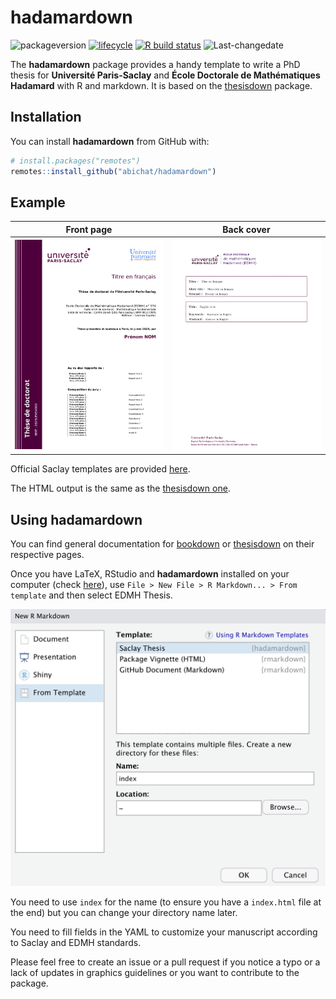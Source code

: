 
<!-- README.md is generated from README.Rmd. Please edit that file -->

# hadamardown

<!-- badges: start -->

![packageversion](https://img.shields.io/badge/package%20version-0.1.3-orange.svg)
[![lifecycle](https://img.shields.io/badge/lifecycle-stable-brightgreen.svg)](https://www.tidyverse.org/lifecycle/#stable)
[![R build
status](https://github.com/abichat/hadamardown/workflows/R-CMD-check/badge.svg)](https://github.com/abichat/hadamardown/actions)
![Last-changedate](https://img.shields.io/badge/last%20change-2020--11--06-yellowgreen.svg)
<!-- badges: end -->

The **hadamardown** package provides a handy template to write a PhD
thesis for **Université Paris-Saclay** and **École Doctorale de
Mathématiques Hadamard** with R and markdown. It is based on the
[thesisdown](https://github.com/ismayc/thesisdown) package.

## Installation

You can install **hadamardown** from GitHub with:

``` r
# install.packages("remotes")
remotes::install_github("abichat/hadamardown")
```

## Example

|           Front page            |           Back cover           |
| :-----------------------------: | :----------------------------: |
| <img src="inst/img/cover.jpg"/> | <img src="inst/img/back.jpg"/> |

Official Saclay templates are provided
[here](https://www.universite-paris-saclay.fr/research/textes-de-reference/documents-de-reference-relatifs-la-soutenance-de-la-these#model-cover).

The HTML output is the same as the [thesisdown
one](https://thesisdown.netlify.com).

## Using hadamardown

You can find general documentation for
[bookdown](https://bookdown.org/yihui/bookdown/) or
[thesisdown](https://github.com/ismayc/thesisdown) on their respective
pages.

Once you have LaTeX, RStudio and **hadamardown** installed on your
computer (check
[here](https://github.com/ismayc/thesisdown#using-thesisdown-from-chesters-github)),
use `File > New File > R Markdown... > From template` and then select
EDMH Thesis.

<img src="inst/img/new_r_markdown.png"/>

You need to use `index` for the name (to ensure you have a `index.html`
file at the end) but you can change your directory name later.

You need to fill fields in the YAML to customize your manuscript
according to Saclay and EDMH standards.

Please feel free to create an issue or a pull request if you notice a
typo or a lack of updates in graphics guidelines or you want to
contribute to the package.
